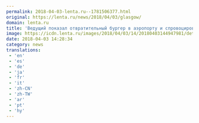 ```yaml
---
permalink: 2018-04-03-lenta.ru--1781506377.html
original: https://lenta.ru/news/2018/04/03/glasgow/
domain: lenta.ru
title: 'Ведущий показал отвратительный бургер в аэропорту и спровоцировал проверку'
image: https://icdn.lenta.ru/images/2018/04/03/14/20180403144947981/detail_a925736828576dd8f3467e603302cc85.jpg
date: 2018-04-03 14:28:34
category: news
translations: 
 - 'en'
 - 'es'
 - 'de'
 - 'ja'
 - 'fr'
 - 'it'
 - 'zh-CN'
 - 'zh-TW'
 - 'ar'
 - 'pt'
 - 'hy'
---
```


